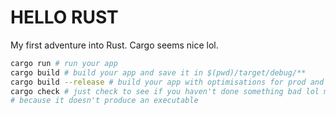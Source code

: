 # HELLO RUST

My first adventure into Rust. Cargo seems nice lol.

```sh
cargo run # run your app
cargo build # build your app and save it in $(pwd)/target/debug/**
cargo build --release # build your app with optimisations for prod and saves in $(pwd)/target/release/**
cargo check # just check to see if you haven't done something bad lol much faster than cargo build
# because it doesn't produce an executable
```
